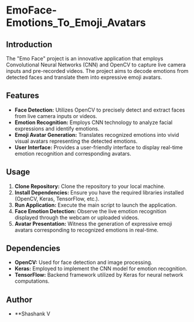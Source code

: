 # EmoFace-Emotions_To_Emoji_Avatars

## Introduction

The "Emo Face" project is an innovative application that employs Convolutional Neural Networks (CNN) and OpenCV to capture live camera inputs and pre-recorded videos. The project aims to decode emotions from detected faces and translate them into expressive emoji avatars.

## Features

* **Face Detection:** Utilizes OpenCV to precisely detect and extract faces from live camera inputs or videos.
* **Emotion Recognition:** Employs CNN technology to analyze facial expressions and identify emotions.
* **Emoji Avatar Generation:** Translates recognized emotions into vivid visual avatars representing the detected emotions.
* **User Interface:** Provides a user-friendly interface to display real-time emotion recognition and corresponding avatars.

## Usage

1. **Clone Repository:** Clone the repository to your local machine.
2. **Install Dependencies:** Ensure you have the required libraries installed (OpenCV, Keras, TensorFlow, etc.).
3. **Run Application:** Execute the main script to launch the application.
4. **Face Emotion Detection:** Observe the live emotion recognition displayed through the webcam or uploaded videos.
5. **Avatar Presentation:** Witness the generation of expressive emoji avatars corresponding to recognized emotions in real-time.

## Dependencies

* **OpenCV:** Used for face detection and image processing.
* **Keras:** Employed to implement the CNN model for emotion recognition.
* **TensorFlow:** Backend framework utilized by Keras for neural network computations.

## Author

* **Shashank V
